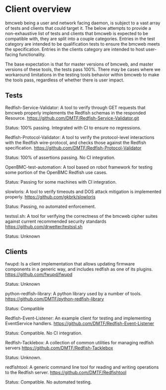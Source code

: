 # Client overview

bmcweb being a user and network facing daemon, is subject to a vast array of
tests and clients that could target it. The below attempts to provide a
non-exhaustive list of tests and clients that bmcweb is expected to be
compatible with, they are split into a couple categories. Entries in the test
category are intended to be qualification tests to ensure the bmcweb meets the
specification. Entries in the clients category are intended to host user-facing
functionality.

The base expectation is that for master versions of bmcweb, and master versions
of these tools, the tests pass 100%. There may be cases where we workaround
limitations in the testing tools behavior within bmcweb to make the tools pass,
regardless of whether there is user impact.

## Tests

Redfish-Service-Validator: A tool to verify through GET requests that bmcweb
properly implements the Redfish schemas in the responded Resource.
<https://github.com/DMTF/Redfish-Service-Validator.git>

Status: 100% passing. Integrated with CI to ensure no regressions.

Redfish-Protocol-Validator: A tool to verify the protocol-level interactions
with the Redfish wire-protocol, and checks those against the Redfish
specification. <https://github.com/DMTF/Redfish-Protocol-Validator>

Status: 100% of assertions passing. No CI integration.

OpenBMC-test-automation: A tool based on robot framework for testing some
portion of the OpenBMC Redfish use cases.

Status: Passing for some machines with CI integration.

slowloris: A tool to verify timeouts and DOS attack mitigation is implemented
properly. <https://github.com/gkbrk/slowloris>

Status: Passing, no automated enforcement.

testssl.sh: A tool for verifying the correctness of the bmcweb cipher suites
against current recommended security standards
<https://github.com/drwetter/testssl.sh>

Status: Unknown

## Clients

fwupd: Is a client implementation that allows updating firmware components in a
generic way, and includes redfish as one of its plugins.
<https://github.com/fwupd/fwupd>

Status: Unknown

python-redfish-library: A python library used by a number of tools.
<https://github.com/DMTF/python-redfish-library>

Status: Compatible

Redfish-Event-Listener: An example client for testing and implementing
EventService handlers. <https://github.com/DMTF/Redfish-Event-Listener>

Status: Compatible. No CI integration.

Redfish-Tacklebox: A collection of common utilities for managing redfish servers
<https://github.com/DMTF/Redfish-Tacklebox>

Status: Unknown.

redfishtool: A generic command line tool for reading and writing operations to
the Redfish server. <https://github.com/DMTF/Redfishtool>

Status: Compatible. No automated testing.
